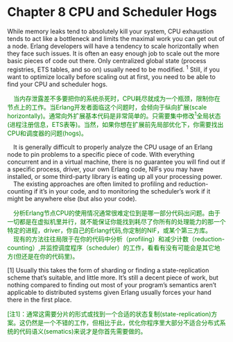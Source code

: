 # Chapter 8 CPU and Scheduler Hogs
While memory leaks tend to absolutely kill your system, CPU exhaustion tends to act like
a bottleneck and limits the maximal work you can get out of a node. Erlang developers
will have a tendency to scale horizontally when they face such issues. It is often an easy
enough job to scale out the more basic pieces of code out there. Only centralized global
state (process registries, ETS tables, and so on) usually need to be modified. <sup>1</sup> Still, if you want to optimize locally before scaling out at first, you need to be able to find your CPU and scheduler hogs.
<p></p> <font color="green">
&emsp;当内存泄露差不多要把你的系统杀死时，CPU耗尽就成为一个瓶颈，限制你在节点上的工作。当Erlang开发者面临这个问题时，会倾向于纵向扩展(scale horizontally)。通常向外扩展基本代码是非常简单的。只需要集中修改<sup>1</sup>全局状态(进程注册信息，ETS表等)。当然，如果你想在扩展前先局部优化下，你需要找出CPU和调度器的问题(hogs)。
</font> <p></p>

&emsp;It is generally difficult to properly analyze the CPU usage of an Erlang node to pin problems to a specific piece of code. With everything concurrent and in a virtual machine, there is no guarantee you will find out if a specific process, driver, your own Erlang code, NIFs you may have installed, or some third-party library is eating up all your processing power.
<br>&emsp;The existing approaches are often limited to profiling and reduction-counting if it’s in your code, and to monitoring the scheduler’s work if it might be anywhere else (but also your code).
<p></p> <font color="green">
&emsp;分析Erlang节点CPU的使用情况通常很难定位到是哪一部分代码出问题。由于一切都是在虚拟机里并行，就不能保证你能找到耗尽了你所有的处理能力的那一个特定的进程，driver，你自己的Erlang代码,你定制的NIF，或某个第三方库。<br>
&emsp;现有的方法往往局限于在你的代码中分析（profiling）和减少计数（reduction-counting）,并监控调度程序（scheduler）的工作，看看有没有可能会是其它地方(但还是在你的代码里)。
</font> <p></p>


[1] Usually this takes the form of sharding or finding a state-replication scheme that’s suitable, and little more. It’s still a decent piece of work, but nothing compared to finding out most of your program’s semantics aren’t applicable to distributed systems given Erlang usually forces your hand there in the first place.

<p></p> <font color="green">
[注1]：通常这需要分片的形式或找到一个合适的状态复制(state-replication)方案。这仍然是一个不错的工作，但相比于此，优化你程序里大部分不适合分布式系统的代码语义(sematics)来说才是你首先需要做的。
</font> <p></p>

